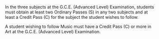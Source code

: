 In the three subjects at the G.C.E. (Advanced Level) Examination, students must obtain at least
two Ordinary Passes (S) in any two subjects and at least a Credit Pass (C) for the subject the
student wishes to follow. 

A student wishing to follow Music must have a Credit Pass (C) or more in Art at the G.C.E. (Advanced Level) Examination.